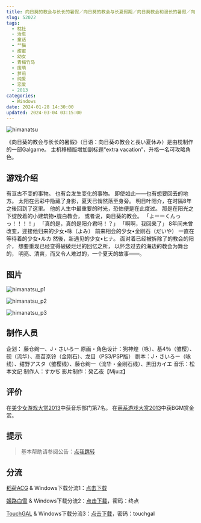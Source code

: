 ```yaml
---
title: 向日葵的教会与长长的暑假／向日葵的教会与长夏假期／向日葵教会和漫长的暑假／向日葵の教会と長い夏休み
slug: 52022
tags:
  - 枕社
  - 治愈
  - 童话
  - 艹猫
  - 甜蜜
  - 幼女
  - 青梅竹马
  - 废萌
  - 萝莉
  - 纯爱
  - 恋爱
  - 2013
categories:
  - Windows
date: 2024-01-28 14:30:00
updated: 2024-03-04 03:15:00
---
```


![himanatsu](https://static.saop.cc/vns/img/himanatsu.webp)

《向日葵的教会与长长的暑假》（日语：向日葵の教会と長い夏休み）是由枕制作的一部Galgame。
主机移植版增加副标题“extra vacation”，升格一名可攻略角色。

<!-- more -->

## 游戏介绍

有亘古不变的事物。
也有会发生变化的事物。
即使如此——也有想要回去的地方。
太阳在云彩中隐藏了身影，夏天已悄然落至身旁。
明日叶阳介，在时隔8年之後回到了这里。
他的人生中最重要的时光，恐怕便是在此度过。
那是在阳光之下绽放着的小建筑物•胧白教会，
或者说，向日葵的教会。
「よーーくんっっ！！！！」
「真的是，真的是阳介君吗！？」
「啊啊，我回来了」
8年间未曾改变，迎接他归来的少女•咏（よみ）
前来相会的少女•金刚石（だいや）
一直在等待着的少女•ルカ
然後，新遇见的少女•ヒナ。
面对着已经被拆除了的教会的阳介，
想要重现已经变得破破烂烂的回忆之所，
以怀念过去的海边的教会为舞台的，
明亮、清爽，而又令人难过的，一个夏天的故事——。

## 图片

![himanatsu_p1](https://static.saop.cc/vns/img/himanatsu_p1.webp)

![himanatsu_p2](https://static.saop.cc/vns/img/himanatsu_p2.webp)

![himanatsu_p3](https://static.saop.cc/vns/img/himanatsu_p3.webp)

## 制作人员

企划： 藤仓绚一、J・さいろー
原画・角色设计：狗神煌（咏）、基4％（雏樱）、砚（流华）、高苗京铃（金刚石）、龙目（PS3/PSP版）
剧本：J・さいろー（咏线）、绀野アスタ（雏樱线）、藤仓绚一（流华・金刚石线）、黒田カイエ
音乐：松本文纪
制作人：すかぢ
影片制作：癸乙夜【Mju:z】

## 评价

在[美少女游戏大赏2013](https://www.getchu.com/pc/2013_g_ranking/)中获音乐部门第7名。
在[萌系游戏大赏2013](https://moe-gameaward.com/prize/2013/index.html)中获BGM赏金赏。

## 提示

> 基本帮助请参阅公告：[点我跳转](/p/announcement/)

## 分流

[稻荷ACG](https://amoebi.com/) & Windows下载分流1：[点击下载](https://sakustar.moe/download?post_id=3276&index=0&i=0)

[姬路白雪](https://jlbx.xyz) & Windows下载分流2：[点击下载](https://pan.jlbx.xyz/?s=%E5%90%91%E6%97%A5%E8%91%B5%E7%9A%84%E6%95%99%E4%BC%9A)，密码：终点

[TouchGAL](https://www.touchgal.io/) & Windows下载分流3：[点击下载](https://pan.touchgal.net/s/keBUg)，密码：touchgal
